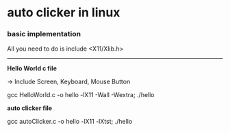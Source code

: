 # auto clicker in linux 

### basic implementation
All you need to do is include <X11/Xlib.h>

---

**Hello World c file**

-> Include Screen, Keyboard, Mouse Button

gcc HelloWorld.c -o hello  -lX11 -Wall -Wextra; ./hello 


**auto clicker file**

gcc autoClicker.c -o hello -lX11 -lXtst; ./hello
